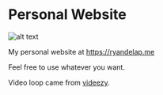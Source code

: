 # Personal Website
![alt text](https://i.imgur.com/1yaCMSn.jpg)

My personal website at https://ryandelap.me 

Feel free to use whatever you want. 

Video loop came from [videezy](https://www.videezy.com/free-video/loop).
